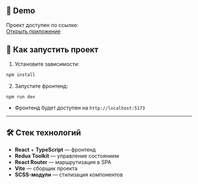 ## 🔗 Demo

Проект доступен по ссылке:  
[Открыть приложение](https://denistankov.github.io/products-app/)

## 🚀 Как запустить проект

1. Установите зависимости:

```bash
npm install
```

2. Запустите фронтенд:

```bash
npm run dev
```

-  Фронтенд будет доступен на `http://localhost:5173`

---

## 🛠️ Стек технологий

-  **React** + **TypeScript** — фронтенд
-  **Redux Toolkit** — управление состоянием
-  **React Router** — маршрутизация в SPA
-  **Vite** — сборщик проекта
-  **SCSS-модули** — стилизация компонентов
